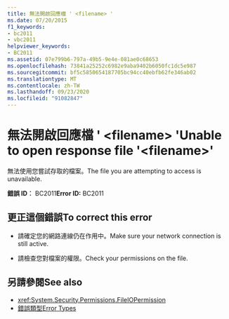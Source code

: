 ```yaml
---
title: 無法開啟回應檔 ' <filename> '
ms.date: 07/20/2015
f1_keywords:
- bc2011
- vbc2011
helpviewer_keywords:
- BC2011
ms.assetid: 07e799b6-797a-49b5-9e4e-081ae0c68653
ms.openlocfilehash: 73841a25252c6982e9aba9402b6050fc1dc5e987
ms.sourcegitcommit: bf5c5850654187705bc94cc40ebfb62fe346ab02
ms.translationtype: MT
ms.contentlocale: zh-TW
ms.lasthandoff: 09/23/2020
ms.locfileid: "91082847"
---
```

# <a name="unable-to-open-response-file-filename"></a><span data-ttu-id="6d006-102">無法開啟回應檔 ' \<filename> '</span><span class="sxs-lookup"><span data-stu-id="6d006-102">Unable to open response file '\<filename>'</span></span>

<span data-ttu-id="6d006-103">無法使用您嘗試存取的檔案。</span><span class="sxs-lookup"><span data-stu-id="6d006-103">The file you are attempting to access is unavailable.</span></span>  
  
 <span data-ttu-id="6d006-104">**錯誤 ID︰** BC2011</span><span class="sxs-lookup"><span data-stu-id="6d006-104">**Error ID:** BC2011</span></span>  
  
## <a name="to-correct-this-error"></a><span data-ttu-id="6d006-105">更正這個錯誤</span><span class="sxs-lookup"><span data-stu-id="6d006-105">To correct this error</span></span>  
  
- <span data-ttu-id="6d006-106">請確定您的網路連線仍在作用中。</span><span class="sxs-lookup"><span data-stu-id="6d006-106">Make sure your network connection is still active.</span></span>  
  
- <span data-ttu-id="6d006-107">請檢查您對檔案的權限。</span><span class="sxs-lookup"><span data-stu-id="6d006-107">Check your permissions on the file.</span></span>  
  
## <a name="see-also"></a><span data-ttu-id="6d006-108">另請參閱</span><span class="sxs-lookup"><span data-stu-id="6d006-108">See also</span></span>

- <xref:System.Security.Permissions.FileIOPermission>
- [<span data-ttu-id="6d006-109">錯誤類型</span><span class="sxs-lookup"><span data-stu-id="6d006-109">Error Types</span></span>](../programming-guide/language-features/error-types.md)
